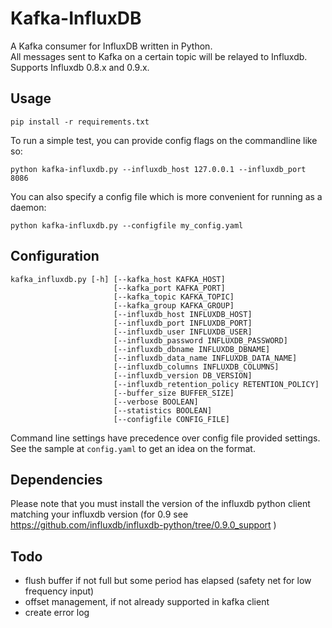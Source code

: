 Kafka-InfluxDB
==============

A Kafka consumer for InfluxDB written in Python.  
All messages sent to Kafka on a certain topic will be relayed to Influxdb.   
Supports Influxdb 0.8.x and 0.9.x.

## Usage

    pip install -r requirements.txt

To run a simple test, you can provide config flags on the commandline like so:

    python kafka-influxdb.py --influxdb_host 127.0.0.1 --influxdb_port 8086

You can also specify a config file which is more convenient for running as a daemon: 

    python kafka-influxdb.py --configfile my_config.yaml

## Configuration

    kafka_influxdb.py [-h] [--kafka_host KAFKA_HOST]
                           [--kafka_port KAFKA_PORT] 
                           [--kafka_topic KAFKA_TOPIC]
                           [--kafka_group KAFKA_GROUP]
                           [--influxdb_host INFLUXDB_HOST]
                           [--influxdb_port INFLUXDB_PORT]
                           [--influxdb_user INFLUXDB_USER]
                           [--influxdb_password INFLUXDB_PASSWORD]
                           [--influxdb_dbname INFLUXDB_DBNAME]
                           [--influxdb_data_name INFLUXDB_DATA_NAME]
                           [--influxdb_columns INFLUXDB_COLUMNS]
                           [--influxdb_version DB_VERSION]
                           [--influxdb_retention_policy RETENTION_POLICY]
                           [--buffer_size BUFFER_SIZE]
                           [--verbose BOOLEAN]
                           [--statistics BOOLEAN]
                           [--configfile CONFIG_FILE]

Command line settings have precedence over config file provided settings. See the sample at `config.yaml` to get an idea on the format.

## Dependencies

Please note that you must install the version of the influxdb python client matching your influxdb version (for 0.9 see https://github.com/influxdb/influxdb-python/tree/0.9.0_support )

## Todo
* flush buffer if not full but some period has elapsed (safety net for low frequency input)
* offset management, if not already supported in kafka client
* create error log
